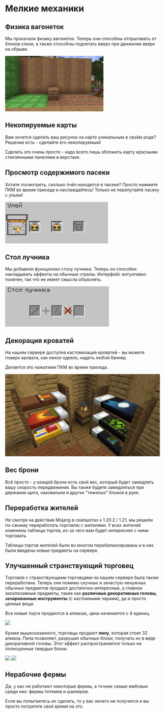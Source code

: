 # Мелкие механики

## Физика вагонеток

Мы прокачали физику вагонеток. Теперь они способны отпрыгивать от блоков слизи, а также способны подлетать вверх при движении вверх на обрыве.

![](assets/minecarts.gif)

## Некопируемые карты 

Вам хочется сделать ваш рисунок на карте уникальным в своём роде? Решение есть - сделайте его некопируемым! 

Сделать это очень просто - надо всего лишь обложить карту красными стеклянными панелями в верстаке.

## Просмотр содержимого пасеки

Хотите посмотреть, сколько пчёл находится в пасеке? Просто нажмите ПКМ во время приседа и наслаждайтесь! Только не перепутайте пасеку с ульем!

![](assets/beehive.png)

## Стол лучника

Мы добавили функционал столу лучника. Теперь он способен накладывать эффекты на обычные стрелы. Интерфейс интуитивно понятен, так что не имеет смысла объяснять. 

![Alt text](assets/fletching_table.png)

## Декорация кроватей

На нашем сервере доступна кастомизация кроватей - вы можете поверх кровати, как некое одеяло, надеть любой баннер. 

Делается это нажатием ПКМ во время приседа.

![](assets/beds.png)

## Вес брони

Всё просто - у каждой брони есть свой вес, который будет замедлять вашу скорость передвижения. Вы также будете замедляться при держании щита, наковальни и других "тяжелых" блоков в руке.

## Переработка жителей

Не смотря на действия Mojang в снапшотах к 1.20.2 / 1.21, мы решили по-своему переработать торговлю с жителями. У всех жителей изменены таблицы торгов, из-за чего вам будет интереснее с ними торговать. 

Таблицы торгов жителей были во многом перебалансированы и в них были введены новые предметы на сервере.

## Улучшенный странствующий торговец

Торговля с странствующими торговцами на нашем сервере была также переработана. Теперь они помимо скучных и зачастую ненужных обычных предметов продают достаточно интересные, а главное эксклюзивные предметы, такие как **различные декоративные головы, зачарованные инструменты** (с кастомными чарами), да и просто ценные вещи.

Все новые торги продаются в алмазах, цена начинается с 4 единиц.

![](https://i.imgur.com/I7iOAwU.png)

Кроме вышесказанного, торговцы продают **пилу**, которая стоит 32 алмаза. Пила позволяет, разрушая обычные блоки, получать их в виде декоративной головы. Этот эффект распространяется только на полноценные твердые блоки.

![](https://i.imgur.com/lCraoOZ.png)
![](https://i.imgur.com/Szjb1U4.png)

## Нерабочие фермы

Да, у нас не работают некоторые фермы, а точнее самые имбовые среди них: фермы тотемов и шалкеров. 

Если вы попытаетесь их сделать, то у вас ничего не получится и вы просто потратите своё время на это.